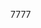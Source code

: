 <!--
 * @Author: your name
 * @Date: 2020-09-27 19:45:38
 * @LastEditTime: 2020-09-27 19:45:41
 * @LastEditors: your name
 * @Description: In User Settings Edit
 * @FilePath: \docs\README.md
-->
7777